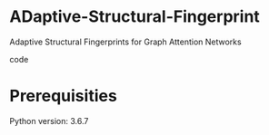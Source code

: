 # ADaptive-Structural-Fingerprint
Adaptive Structural Fingerprints for Graph Attention Networks 

code 
# Prerequisities
Python version: 3.6.7


